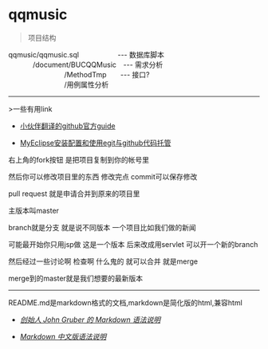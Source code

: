 # qqmusic
>项目结构

qqmusic/qqmusic.sql &emsp; &emsp;&emsp;&emsp;&emsp;--- 数据库脚本<br>
&emsp;&emsp;&emsp;&ensp;/document/BUCQQMusic&emsp;--- 需求分析 <br>
&emsp;&emsp;&emsp;&emsp;&emsp;&emsp;&emsp;&emsp;/MethodTmp&emsp;&emsp;--- 接口?   
&emsp;&emsp;&emsp;&emsp;&emsp;&emsp;&emsp;&emsp;/用例属性分析 

<hr/>
>一些有用link

<ul>
<li><a href="http://note.youdao.com/noteshare?id=f9d4c6d21f7f124f61fe7d9c2db3fcaa" target="_blank">小伙伴翻译的github官方guide</a></li>
<li>
<p><a href="http://blog.csdn.net/u013240609/article/details/17483881" target="_blank" >MyEclipse安装配置和使用egit与github代码托管</a></p>
</li>
</ul>


右上角的fork按钮 是把项目复制到你的帐号里

然后你可以修改项目里的东西  修改完点 commit可以保存修改

pull request 就是申请合并到原来的项目里

主版本叫master

branch就是分支 就是说不同版本 一个项目比如我们做的新闻

可能最开始你只用jsp做 这是一个版本 后来改成用servlet 可以开一个新的branch

然后经过一些讨论啊 检查啊 什么鬼的 就可以合并 就是merge

merge到的master就是我们想要的最新版本
<hr/>
README.md是markdown格式的文档,markdown是简化版的html,兼容html
<ul>
<li><a href="http://daringfireball.net/projects/markdown/syntax" target="_blank" > <em>创始人 John Gruber 的 Markdown 语法说明</em></a></li>
<li>
<p><a href="http://wowubuntu.com/markdown/#list" target="_blank" ><em>Markdown 中文版语法说明</em></a></p>
</li>
</ul>
